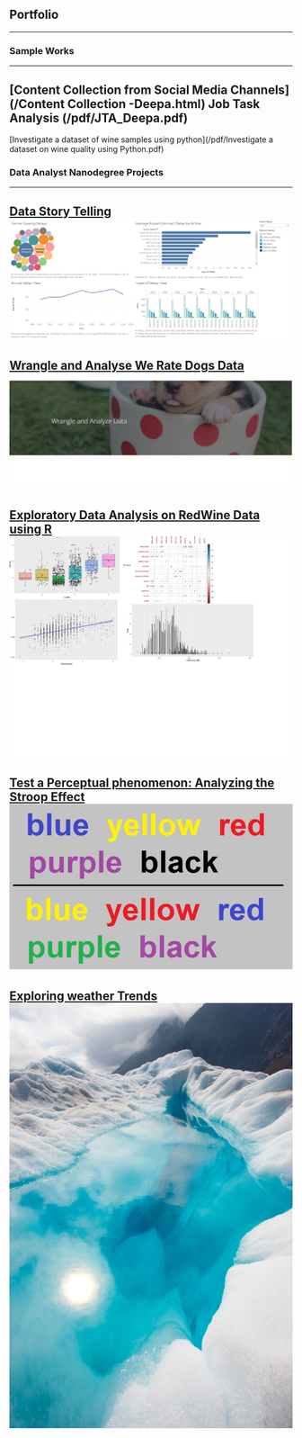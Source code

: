 ## Portfolio

---

### Sample Works
---
[Content Collection from Social Media Channels](/Content Collection -Deepa.html)
Job Task Analysis (/pdf/JTA_Deepa.pdf)
---
[Investigate a dataset of wine samples using python](/pdf/Investigate a dataset on wine quality using Python.pdf)

### Data Analyst Nanodegree Projects

---
[Data Story Telling](/write_up.md)
<img src="Images/project_1.png?raw=true"/>
---
[Wrangle and Analyse We Rate Dogs Data ](/pdf/act_report.pdf)
<img src="Images/Wrangle.png?raw=true"/>
---
[Exploratory Data Analysis on RedWine Data using R](/pdf/eda_r.pdf)
<img src="Images/EDA_r.jpg?raw=true"/>
---
[Test a Perceptual phenomenon: Analyzing the Stroop Effect](/pdf/stroop.pdf)
<img src="Images/stroop-test-2.jpg?raw=true"/>
---
[Exploring weather Trends](/pdf/eda_python.pdf)
<img src="Images/eda_python.jpg?raw=true"/>
---

